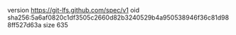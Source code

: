 version https://git-lfs.github.com/spec/v1
oid sha256:5a6af0820c1df3505c2660d82b3240529b4a950538946f36c81d988ff527d63a
size 635
